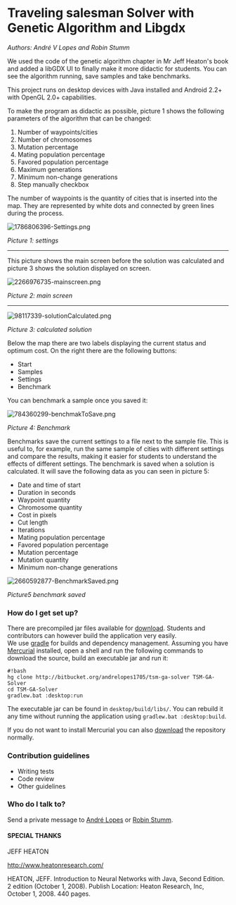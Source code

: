# Traveling salesman Solver with Genetic Algorithm and Libgdx #

*Authors: André V Lopes and Robin Stumm*

We used the code of the genetic algorithm chapter in Mr Jeff Heaton's book and added a libGDX UI to finally make it more didactic for students.
You can see the algorithm running, save samples and take benchmarks.

This project runs on desktop devices with Java installed and Android 2.2+ with OpenGL 2.0+ capabilities.

To make the program as didactic as possible, picture 1 shows the following parameters of the algorithm that can be changed:

1. Number of waypoints/cities
2. Number of chromosomes
3. Mutation percentage
4. Mating population percentage
5. Favored population percentage
6. Maximum generations
7. Minimum non-change generations
8. Step manually checkbox

The number of waypoints is the quantity of cities that is inserted into the map. They are represented by white dots and connected by green lines during the process.

![1786806396-Settings.png](https://bitbucket.org/repo/egL9o4/images/2199362518-1786806396-Settings.png)

*Picture 1: settings*

---

This picture shows the main screen before the solution was calculated and picture 3 shows the solution displayed on screen.

![2266976735-mainscreen.png](https://bitbucket.org/repo/egL9o4/images/2125412026-2266976735-mainscreen.png)

*Picture 2: main screen*

---

![98117339-solutionCalculated.png](https://bitbucket.org/repo/egL9o4/images/2027184326-98117339-solutionCalculated.png)

*Picture 3: calculated solution*

Below the map there are two labels displaying the current status and optimum cost. On the right there are the following buttons:

* Start
* Samples
* Settings
* Benchmark

You can benchmark a sample once you saved it:

![784360299-benchmakToSave.png](https://bitbucket.org/repo/egL9o4/images/2266868724-784360299-benchmakToSave.png)

*Picture 4: Benchmark*

Benchmarks save the current settings to a file next to the sample file. This is useful to, for example, run the same sample of cities with different settings and compare the results, making it easier for students to understand the effects of different settings.
The benchmark is saved when a solution is calculated. It will save the following data as you can seen in picture 5:

* Date and time of start
* Duration in seconds
* Waypoint quantity
* Chromosome quantity
* Cost in pixels
* Cut length
* Iterations
* Mating population percentage
* Favored population percentage
* Mutation percentage
* Mutation quantity
* Minimum non-change generations

![2660592877-BenchmarkSaved.png](https://bitbucket.org/repo/egL9o4/images/3671443975-2660592877-BenchmarkSaved.png)

*Picture5  benchmark saved*

### How do I get set up? ###

There are precompiled jar files available for [download](https://bitbucket.org/andrelopes1705/tsm-ga-solver/downloads). Students and contributors can however build the application very easily.  
We use [gradle](http://gradle.org) for builds and dependency management. Assuming you have [Mercurial](http://mercurial.selenic.com) installed, open a shell and run the following commands to download the source, build an executable jar and run it:

```
#!bash
hg clone http://bitbucket.org/andrelopes1705/tsm-ga-solver TSM-GA-Solver
cd TSM-GA-Solver
gradlew.bat :desktop:run
```

The executable jar can be found in `desktop/build/libs/`. You can rebuild it any time without running the application using `gradlew.bat :desktop:build`.

If you do not want to install Mercurial you can also [download](https://bitbucket.org/andrelopes1705/tsm-ga-solver/downloads) the repository normally.

### Contribution guidelines ###

* Writing tests
* Code review
* Other guidelines

### Who do I talk to? ###

Send a private message to [André Lopes](http://bitbucket.org/andrelopes1705) or [Robin Stumm](http://bitbucket.org/dermetfan).

#### SPECIAL THANKS  ####

JEFF HEATON

http://www.heatonresearch.com/

HEATON, JEFF. Introduction to Neural Networks with Java, Second Edition. 2 edition (October 1, 2008). Publish Location: Heaton Research, Inc, October 1, 2008. 440 pages.